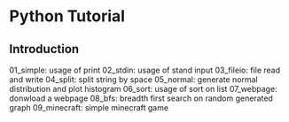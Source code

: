 # Python Tutorial

## Introduction
01_simple: usage of print
02_stdin: usage of stand input
03_fileio: file read and write
04_split: split string by space
05_normal: generate normal distribution and plot histogram
06_sort: usage of sort on list
07_webpage: donwload a webpage
08_bfs: breadth first search on random generated graph
09_minecraft: simple minecraft game
